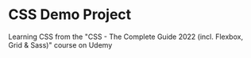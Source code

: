 # CSS Demo Project

Learning CSS from the "CSS - The Complete Guide 2022 (incl. Flexbox, Grid & Sass)" course on Udemy
